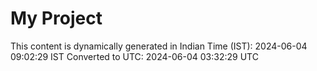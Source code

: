 # My Project

This content is dynamically generated in Indian Time (IST): 2024-06-04 09:02:29 IST
Converted to UTC: 2024-06-04 03:32:29 UTC
